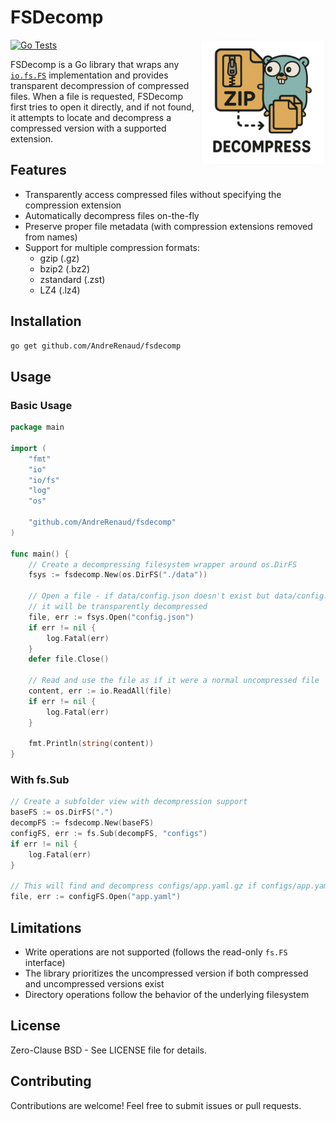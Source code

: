 # FSDecomp

<img align="right" width="200px" height="200px" src="logo.png">

[![Go Tests](https://github.com/AndreRenaud/FSDecomp/actions/workflows/test.yml/badge.svg)](https://github.com/AndreRenaud/FSDecomp/actions/workflows/test.yml)

FSDecomp is a Go library that wraps any [`io.fs.FS`](https://pkg.go.dev/io/fs#FS) implementation and provides transparent decompression of compressed files.
When a file is requested, FSDecomp first tries to open it directly, and if not found, it attempts to locate and decompress a compressed version with a supported extension.

## Features

- Transparently access compressed files without specifying the compression extension
- Automatically decompress files on-the-fly
- Preserve proper file metadata (with compression extensions removed from names)
- Support for multiple compression formats:
  - gzip (.gz)
  - bzip2 (.bz2)
  - zstandard (.zst)
  - LZ4 (.lz4)

## Installation

```bash
go get github.com/AndreRenaud/fsdecomp
```

## Usage

### Basic Usage

```go
package main

import (
	"fmt"
	"io"
	"io/fs"
	"log"
	"os"

	"github.com/AndreRenaud/fsdecomp"
)

func main() {
	// Create a decompressing filesystem wrapper around os.DirFS
	fsys := fsdecomp.New(os.DirFS("./data"))

	// Open a file - if data/config.json doesn't exist but data/config.json.gz does,
	// it will be transparently decompressed
	file, err := fsys.Open("config.json")
	if err != nil {
		log.Fatal(err)
	}
	defer file.Close()

	// Read and use the file as if it were a normal uncompressed file
	content, err := io.ReadAll(file)
	if err != nil {
		log.Fatal(err)
	}

	fmt.Println(string(content))
}
```

### With fs.Sub

```go
// Create a subfolder view with decompression support
baseFS := os.DirFS(".")
decompFS := fsdecomp.New(baseFS)
configFS, err := fs.Sub(decompFS, "configs")
if err != nil {
    log.Fatal(err)
}

// This will find and decompress configs/app.yaml.gz if configs/app.yaml doesn't exist
file, err := configFS.Open("app.yaml")
```

## Limitations

- Write operations are not supported (follows the read-only `fs.FS` interface)
- The library prioritizes the uncompressed version if both compressed and uncompressed versions exist
- Directory operations follow the behavior of the underlying filesystem

## License

Zero-Clause BSD - See LICENSE file for details.

## Contributing

Contributions are welcome! Feel free to submit issues or pull requests.